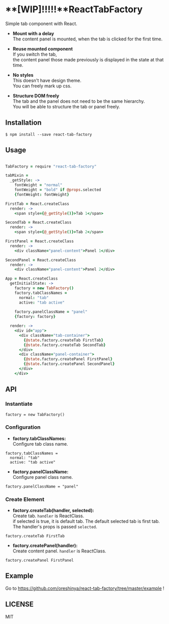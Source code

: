 # **[WIP]!!!!!**ReactTabFactory
Simple tab component with React.

- **Mount with a delay**  
The content panel is mounted, when the tab is clicked for the first time.

- **Reuse mounted component**  
If you switch the tab,  
the content panel those made previously is displayed in the state at that time.

- **No styles**  
This doesn't have design theme.  
You can freely mark up css.

- **Structure DOM freely**  
The tab and the panel does not need to be the same hierarchy.  
You will be able to structure the tab or panel freely.


## Installation

```
$ npm install --save react-tab-factory
```

## Usage

```coffee

TabFactory = require "react-tab-factory"

tabMixin =
  _getStyle: ->
    fontWeight = "normal"
    fontWeight = "bold" if @props.selected
    {fontWeight: fontWeight}

FirstTab = React.createClass
  render: ->
    <span style={@_getStyle()}>Tab 1</span>

SecondTab = React.createClass
  render: ->
    <span style={@_getStyle()}>Tab 2</span>

FirstPanel = React.createClass
  render: ->
    <div className="panel-content">Panel 1</div>

SecondPanel = React.createClass
  render: ->
    <div className="panel-content">Panel 2</div>

App = React.createClass
  getInitialState: ->
    factory = new TabFactory()
    factory.tabClassNames =
      normal: "tab"
      active: "tab active"
    
    factory.panelClassName = "panel"
    {factory: factory}

  render: ->
    <div id="app">
      <div className="tab-container">
        {@state.factory.createTab FirstTab}
        {@state.factory.createTab SecondTab}
      </div>
      <div className="panel-container">
        {@state.factory.createPanel FirstPanel}
        {@state.factory.createPanel SecondPanel}
      </div>
    </div>
```

## API

### Instantiate
```
factory = new TabFactory()
```

### Configuration
- **factory.tabClassNames:**  
Configure tab class name.
```
factory.tabClassNames =
  normal: "tab"
  active: "tab active"
```

- **factory.panelClassName:**  
Configure panel class name.
```
factory.panelClassName = "panel"
```

### Create Element
- **factory.createTab(handler, selected):**  
Create tab. `handler` is ReactClass.  
if selected is true, it is default tab.
The default selected tab is first tab.
The handler's props is passed `selected`.
```
factory.createTab FirstTab
```

- **factory.createPanel(handler):**  
Create content panel. `handler` is ReactClass.
```
factory.createPanel FirstPanel
```

## Example
Go to https://github.com/oreshinya/react-tab-factory/tree/master/example !

## LICENSE
MIT

